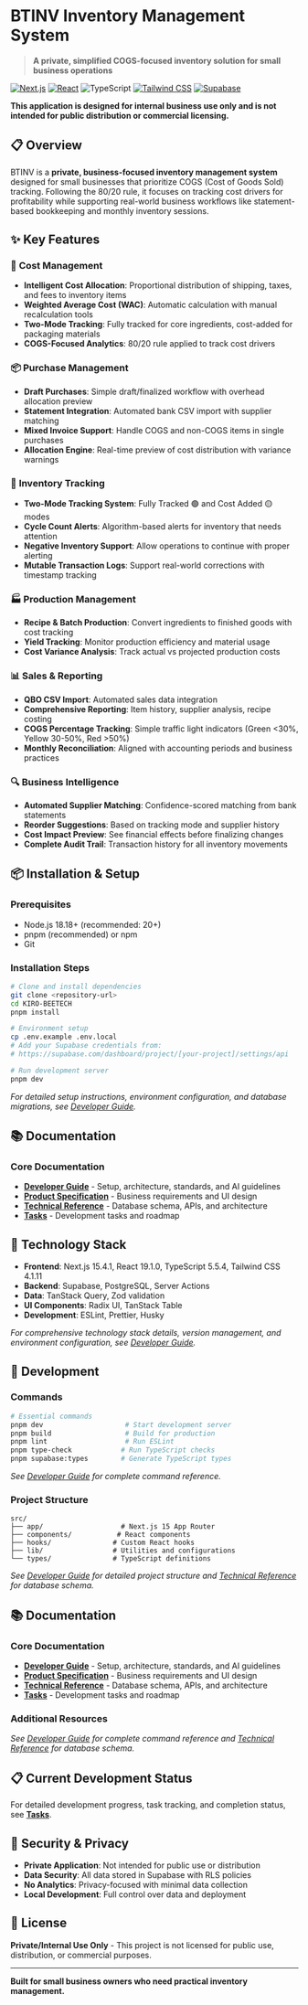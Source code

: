 # BTINV Inventory Management System

> **A private, simplified COGS-focused inventory solution for small business operations**

[![Next.js](https://img.shields.io/badge/Next.js-15.4.1-000000?style=flat-square&logo=next.js)](https://nextjs.org/)
[![React](https://img.shields.io/badge/React-19.1.0-61DAFB?style=flat-square&logo=react)](https://reactjs.org/)
![TypeScript](https://img.shields.io/badge/TypeScript-5.5.4-blue?style=flat-square&logo=typescript)
[![Tailwind CSS](https://img.shields.io/badge/Tailwind-4.1.11-38B2AC?style=flat-square&logo=tailwind-css)](https://tailwindcss.com/)
[![Supabase](https://img.shields.io/badge/Supabase-2.52.0-3ECF8E?style=flat-square&logo=supabase)](https://supabase.com/)

**This application is designed for internal business use only and is not intended for public distribution or commercial licensing.**

## 📋 Overview

BTINV is a **private, business-focused inventory management system** designed for small businesses that prioritize COGS (Cost of Goods Sold) tracking. Following the 80/20 rule, it focuses on tracking cost drivers for profitability while supporting real-world business workflows like statement-based bookkeeping and monthly inventory sessions.

## ✨ Key Features

### 🧮 **Cost Management**

- **Intelligent Cost Allocation**: Proportional distribution of shipping, taxes, and fees to inventory items
- **Weighted Average Cost (WAC)**: Automatic calculation with manual recalculation tools
- **Two-Mode Tracking**: Fully tracked for core ingredients, cost-added for packaging materials
- **COGS-Focused Analytics**: 80/20 rule applied to track cost drivers

### 📦 **Purchase Management**

- **Draft Purchases**: Simple draft/finalized workflow with overhead allocation preview
- **Statement Integration**: Automated bank CSV import with supplier matching
- **Mixed Invoice Support**: Handle COGS and non-COGS items in single purchases
- **Allocation Engine**: Real-time preview of cost distribution with variance warnings

### 🏪 **Inventory Tracking**

- **Two-Mode Tracking System**: Fully Tracked 🟢 and Cost Added 🟡 modes
- **Cycle Count Alerts**: Algorithm-based alerts for inventory that needs attention
- **Negative Inventory Support**: Allow operations to continue with proper alerting
- **Mutable Transaction Logs**: Support real-world corrections with timestamp tracking

### 🏭 **Production Management**

- **Recipe & Batch Production**: Convert ingredients to finished goods with cost tracking
- **Yield Tracking**: Monitor production efficiency and material usage
- **Cost Variance Analysis**: Track actual vs projected production costs

### 📊 **Sales & Reporting**

- **QBO CSV Import**: Automated sales data integration
- **Comprehensive Reporting**: Item history, supplier analysis, recipe costing
- **COGS Percentage Tracking**: Simple traffic light indicators (Green <30%, Yellow 30-50%, Red >50%)
- **Monthly Reconciliation**: Aligned with accounting periods and business practices

### 🔍 **Business Intelligence**

- **Automated Supplier Matching**: Confidence-scored matching from bank statements
- **Reorder Suggestions**: Based on tracking mode and supplier history
- **Cost Impact Preview**: See financial effects before finalizing changes
- **Complete Audit Trail**: Transaction history for all inventory movements

## 📦 Installation & Setup

### Prerequisites

- Node.js 18.18+ (recommended: 20+)
- pnpm (recommended) or npm
- Git

### Installation Steps

```bash
# Clone and install dependencies
git clone <repository-url>
cd KIRO-BEETECH
pnpm install

# Environment setup
cp .env.example .env.local
# Add your Supabase credentials from:
# https://supabase.com/dashboard/project/[your-project]/settings/api

# Run development server
pnpm dev
```

_For detailed setup instructions, environment configuration, and database migrations, see [Developer Guide](./docs/developer-guide.md#environment-setup)._

## 📚 Documentation

### Core Documentation

- **[Developer Guide](./docs/developer-guide.md)** - Setup, architecture, standards, and AI guidelines
- **[Product Specification](./docs/product-specification.md)** - Business requirements and UI design
- **[Technical Reference](./docs/technical-reference.md)** - Database schema, APIs, and architecture
- **[Tasks](./docs/tasks.md)** - Development tasks and roadmap

## 🚀 Technology Stack

- **Frontend**: Next.js 15.4.1, React 19.1.0, TypeScript 5.5.4, Tailwind CSS 4.1.11
- **Backend**: Supabase, PostgreSQL, Server Actions
- **Data**: TanStack Query, Zod validation
- **UI Components**: Radix UI, TanStack Table
- **Development**: ESLint, Prettier, Husky

_For comprehensive technology stack details, version management, and environment configuration, see [Developer Guide](./docs/developer-guide.md#technology-stack)._

## 🔧 Development

### Commands

```bash
# Essential commands
pnpm dev                    # Start development server
pnpm build                  # Build for production
pnpm lint                   # Run ESLint
pnpm type-check            # Run TypeScript checks
pnpm supabase:types        # Generate TypeScript types
```

_See [Developer Guide](./docs/developer-guide.md) for complete command reference._

### Project Structure

```
src/
├── app/                   # Next.js 15 App Router
├── components/           # React components
├── hooks/               # Custom React hooks
├── lib/                 # Utilities and configurations
└── types/               # TypeScript definitions
```

_See [Developer Guide](./docs/developer-guide.md) for detailed project structure and [Technical Reference](./docs/technical-reference.md) for database schema._

## 📚 Documentation

### Core Documentation

- **[Developer Guide](./docs/developer-guide.md)** - Setup, architecture, standards, and AI guidelines
- **[Product Specification](./docs/product-specification.md)** - Business requirements and UI design
- **[Technical Reference](./docs/technical-reference.md)** - Database schema, APIs, and architecture
- **[Tasks](./docs/tasks.md)** - Development tasks and roadmap

### Additional Resources

_See [Developer Guide](./docs/developer-guide.md) for complete command reference and [Technical Reference](./docs/technical-reference.md) for database schema._

## 📋 Current Development Status

For detailed development progress, task tracking, and completion status, see **[Tasks](./docs/tasks.md)**.

## 🔐 Security & Privacy

- **Private Application**: Not intended for public use or distribution
- **Data Security**: All data stored in Supabase with RLS policies
- **No Analytics**: Privacy-focused with minimal data collection
- **Local Development**: Full control over data and deployment

## 📝 License

**Private/Internal Use Only** - This project is not licensed for public use, distribution, or commercial purposes.

---

**Built for small business owners who need practical inventory management.**
